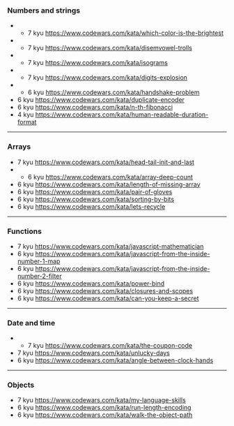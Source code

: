 ### Numbers and strings
+ + 7 kyu https://www.codewars.com/kata/which-color-is-the-brightest
+ + 7 kyu https://www.codewars.com/kata/disemvowel-trolls
+ + 7 kyu https://www.codewars.com/kata/isograms
+ + 7 kyu https://www.codewars.com/kata/digits-explosion
+ + 6 kyu https://www.codewars.com/kata/handshake-problem
+ 6 kyu https://www.codewars.com/kata/duplicate-encoder
+ 6 kyu https://www.codewars.com/kata/n-th-fibonacci
+ 4 kyu https://www.codewars.com/kata/human-readable-duration-format
---
### Arrays
+ 7 kyu https://www.codewars.com/kata/head-tail-init-and-last
+ + 6 kyu https://www.codewars.com/kata/array-deep-count
+ 6 kyu https://www.codewars.com/kata/length-of-missing-array
+ 6 kyu https://www.codewars.com/kata/pair-of-gloves
+ 6 kyu https://www.codewars.com/kata/sorting-by-bits
+ 6 kyu https://www.codewars.com/kata/lets-recycle
---
### Functions
+ 7 kyu https://www.codewars.com/kata/javascript-mathematician
+ 6 kyu https://www.codewars.com/kata/javascript-from-the-inside-number-1-map
+ 6 kyu https://www.codewars.com/kata/javascript-from-the-inside-number-2-filter
+ 6 kyu https://www.codewars.com/kata/power-bind
+ 6 kyu https://www.codewars.com/kata/closures-and-scopes
+ 6 kyu https://www.codewars.com/kata/can-you-keep-a-secret
---
### Date and time
+ + 7 kyu https://www.codewars.com/kata/the-coupon-code
+ 7 kyu https://www.codewars.com/kata/unlucky-days
+ 6 kyu https://www.codewars.com/kata/angle-between-clock-hands
---
### Objects
+ 7 kyu https://www.codewars.com/kata/my-language-skills
+ 6 kyu https://www.codewars.com/kata/run-length-encoding
+ 6 kyu https://www.codewars.com/kata/walk-the-object-path